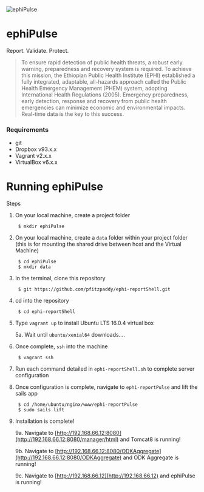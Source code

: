 ![ephiPulse](https://github.com/pfitzpaddy/ephi-reportPulse/blob/master/assets/images/ephiPulse_120px.png)
# ephiPulse
Report. Validate. Protect.
> To ensure rapid detection of public health threats, a robust early warning, preparedness and recovery system is required. To achieve this mission, the Ethiopian Public Health Institute (EPHI) established a fully integrated, adaptable, all-hazards approach called the Public Health Emergency Management (PHEM) system, adopting International Health Regulations (2005). Emergency preparedness, early detection, response and recovery from public health emergencies can minimize economic and environmental impacts. Real-time data is the key to this success.


### Requirements

- git
- Dropbox v93.x.x
- Vagrant v2.x.x
- VirtualBox v6.x.x

# Running ephiPulse

Steps

1. On your local machine, create a project folder

		$ mkdir ephiPulse

2. On your local machine, create a ``data`` folder within your project folder (this is for mounting the shared drive between host and the Virtual Machine)

		$ cd ephiPulse
		$ mkdir data
		
3. In the terminal, clone this repository 

		$ git https://github.com/pfitzpaddy/ephi-reportShell.git
		
4. cd into the repository

		$ cd ephi-reportShell

5. Type ``vagrant up`` to install Ubuntu LTS 16.0.4 virtual box

	5a. Wait until ``ubuntu/xenial64`` downloads....

6. Once complete, ``ssh`` into the machine

		$ vagrant ssh

7. Run each command detailed in ``ephi-reportShell.sh`` to complete server configuration

8. Once configuration is complete, navigate to ``ephi-reportPulse`` and lift the sails app

		$ cd /home/ubuntu/nginx/www/ephi-reportPulse
		$ sudo sails lift
		
9. Installation is complete!

	9a. Navigate to [http://192.168.66.12:8080](http://192.168.66.12:8080/manager/html) and Tomcat8 is running!

	9b. Navigate to [http://192.168.66.12:8080/ODKAggregate](http://192.168.66.12:8080/ODKAggregate) and ODK Aggregate is running!
	
	9c. Navigate to [http://192.168.66.12](http://192.168.66.12) and ephiPulse is running!
	
